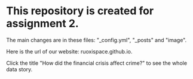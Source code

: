 # This repository is created for assignment 2.   
The main changes are in these files: "_config.yml", "_posts" and "image".

Here is the url of our website: ruoxispace.github.io.

Click the title "How did the financial crisis affect crime?" to see the whole data story.
